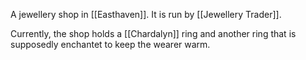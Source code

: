 A jewellery shop in [[Easthaven]]. It is run by [[Jewellery Trader]].

Currently, the shop holds a [[Chardalyn]] ring and another ring that is supposedly enchantet to keep the wearer warm.